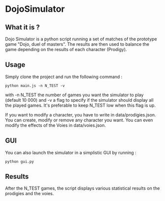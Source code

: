 # DojoSimulator

## What it is ?

Dojo Simulator is a python script running a set of matches of the prototype game "Dojo, duel of masters". The results are then used to balance the game depending on the results of each character (Prodigy).

## Usage

Simply clone the project and run the following command :
```shell
python main.js -n N_TEST -v
```
with -n N_TEST the number of games you want the simulator to play (default 10 000) and -v a flag to specify if the simulator should display all the played games. It's preferable to keep N_TEST low when this flag is up.

If you want to modify a character, you have to write in data/prodigies.json. You can create, modify or remove any character you want. You can even modify the effects of the Voies in data/voies.json.

## GUI

You can also launch the simulator in a simplistic GUI by running :
```shell
python gui.py
```

## Results

After the N_TEST games, the script displays various statistical results on the prodigies and the voies.
